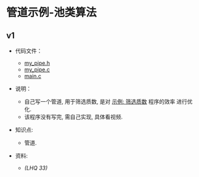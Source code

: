# 管道示例-池类算法

## v1

- 代码文件：
  - [my_pipe.h](./v1/my_pipe.h)
  - [my_pipe.c](./v1/my_pipe.c)
  - [main.c](./v1/main.c)

- 说明：
  - 自己写一个管道, 用于筛选质数, 是对 [示例: 筛选质数](./Atta/code/1111-primer/README.md) 程序的效率
    进行优化.
  - 该程序没有写完, 需自己实现, 具体看视频.

- 知识点:
  - 管道.

- 资料:
  - _(LHQ 33)_
